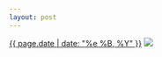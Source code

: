 ```yaml
---
layout: post
---
```


<p>
  <time><a href="/127">{{ page.date | date: "%e %B, %Y" }}</a></time>
  <a href="/127"><img src="{{ site.assets_url }}/127.jpg"/></a>
</p>
